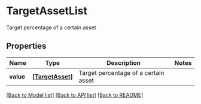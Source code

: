 # TargetAssetList

Target percentage of a certain asset

## Properties
Name | Type | Description | Notes
------------ | ------------- | ------------- | -------------
**value** | [**[TargetAsset]**](TargetAsset.md) | Target percentage of a certain asset | 

[[Back to Model list]](../README.md#documentation-for-models) [[Back to API list]](../README.md#documentation-for-api-endpoints) [[Back to README]](../README.md)


